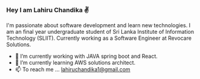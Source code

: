 ### Hey I am Lahiru Chandika :v: 
 
I'm passionate about software development and learn new technologies.
I am an final year undergraduate student of Sri Lanka Institute of Information Technology (SLIIT).
Currently working as a Software Engineer at Revocare Solutions. 

- 🔭 I’m currently working with JAVA spring boot and React.
- 🌱 I’m currently learning AWS solutions architect.
- 📫 To reach me ... lahiruchandika1@gmail.com

